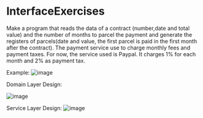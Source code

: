 # InterfaceExercises
 Make a program that reads the data of a contract (number,date and total value) and the number of months to parcel the payment and generate the registers of parcels(date and value, the first parcel is paid in the first month after the contract).
 The payment service use to charge monthly fees and payment taxes. For now, the service used is Paypal. It charges 1% for each month and 2% as payment tax.
 
 Example:
 ![image](https://user-images.githubusercontent.com/18338749/115901922-3472e180-a438-11eb-9d86-ee3e575955d5.png)

Domain Layer Design:

![image](https://user-images.githubusercontent.com/18338749/115901994-481e4800-a438-11eb-90db-41bcbbe8bc37.png)

Service Layer Design:
![image](https://user-images.githubusercontent.com/18338749/115902028-55d3cd80-a438-11eb-9f83-84f422af681e.png)

